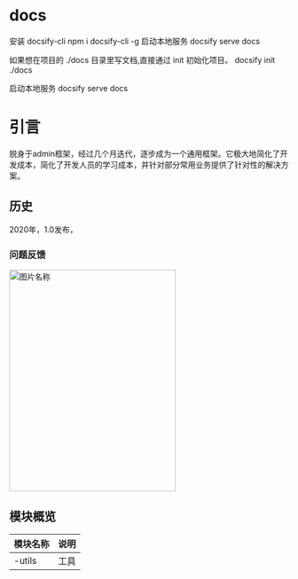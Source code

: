 # docs
安装 docsify-cli
npm i docsify-cli -g
启动本地服务
docsify serve docs

如果想在项目的 ./docs 目录里写文档,直接通过 init 初始化项目。 
docsify init ./docs

启动本地服务
docsify serve docs

# 引言
脱身于admin框架，经过几个月迭代，逐步成为一个通用框架。它极大地简化了开发成本，简化了开发人员的学习成本，并针对部分常用业务提供了针对性的解决方案。

## 历史
2020年，1.0发布，

### 问题反馈


<img src="./assets/dingding.jpg" width = "300" height = "400" alt="图片名称" >


## 模块概览

模块名称|说明
-|-
-utils|工具
